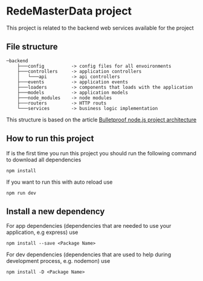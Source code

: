 # RedeMasterData project

This project is related to the backend web services available for the project

## File structure
```
─backend
    ├───config		    -> config files for all envoironments
    ├───controllers	    -> application controllers
    │   └───api		    -> api controllers
    ├───events		    -> application events
    ├───loaders		    -> components that loads with the application 
    ├───models		    -> application models
    ├───node_modules	-> node modules
    ├───routers     	-> HTTP routs
    └───services	    -> business logic implementation 
```
This structure is based on the article [Bulletproof node.js project architecture](https://dev.to/santypk4/bulletproof-node-js-project-architecture-4epf)

## How to run this project
If is the first time you run this project you should run the following command to download all dependencies
```
npm install
```

If you want to run this with auto reload use
```
npm run dev
```

## Install a new dependency
For app dependencies (dependencies that are needed to use your application, e.g express) use
```
npm install --save <Package Name>
```
For dev dependencies (dependencies that are used to help during development process, e.g. nodemon) use
```
npm install -D <Package Name>
```